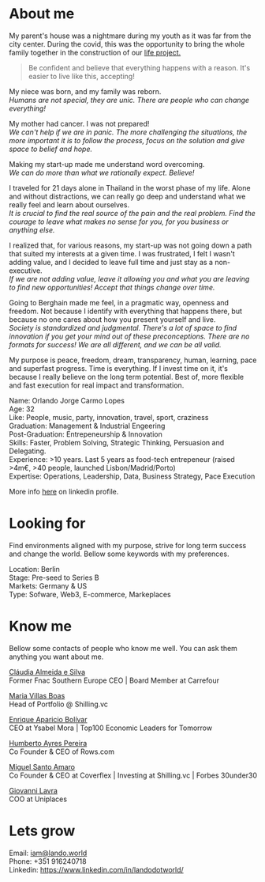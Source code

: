 # About me
My parent's house was a nightmare during my youth as it was far from the city center. During the covid, this was the opportunity to bring the whole family together in the construction of our <a href="https://www.instagram.com/epicoshouse/">life project.</a> <br>
>Be confident and believe that everything happens with a reason. It's easier to live like this, accepting!

My niece was born, and my family was reborn. <br>
*Humans are not special, they are unic. There are people who can change everything!*

My mother had cancer. I was not prepared!<br>
*We can't help if we are in panic. The more challenging the situations, the more important it is to follow the process, focus on the solution and give space to belief and hope.*

Making my start-up made me understand word overcoming.<br>
*We can do more than what we rationally expect. Believe!*

I traveled for 21 days alone in Thailand in the worst phase of my life. Alone and without distractions, we can really go deep and understand what we really feel and learn about ourselves.<br>
*It is crucial to find the real source of the pain and the real problem. Find the courage to leave what makes no sense for you, for you business or anything else.*

I realized that, for various reasons, my start-up was not going down a path that suited my interests at a given time. I was frustrated, I felt I wasn't adding value, and I decided to leave full time and just stay as a non-executive.<br>
*If we are not adding value, leave it allowing you and what you are leaving to find new opportunities! Accept that things change over time.*

Going to Berghain made me feel, in a pragmatic way, openness and freedom. Not because I identify with everything that happens there, but because no one cares about how you present yourself and live.<br>
*Society is standardized and judgmental. There's a lot of space to find innovation if you get your mind out of these preconceptions. There are no formats for success! We are all different, and we can be all valid.*

My purpose is peace, freedom, dream, transparency, human, learning, pace and superfast progress. Time is everything. If I invest time on it, it's because I really believe on the long term potential. Best of, more flexible and fast execution for real impact and transformation.

Name: Orlando Jorge Carmo Lopes <br> 
Age: 32 <br>
Like: People, music, party, innovation, travel, sport, craziness <br>
Graduation: Management & Industrial Engeering <br>
Post-Graduation: Entrepeneurship & Innovation <br>
Skills: Faster, Problem Solving, Strategic Thinking, Persuasion and Delegating. <br>
Experience: >10 years. Last 5 years as food-tech entrepeneur (raised >4m€, >40 people, launched Lisbon/Madrid/Porto) <br>
Expertise: Operations, Leadership, Data, Business Strategy, Pace Execution

More info <a href="https://www.linkedin.com/in/landodotworld/">here</a> on linkedin profile.

# Looking for
Find environments aligned with my purpose, strive for long term success and change the world. Bellow some keywords with my preferences.

Location: Berlin <br>
Stage: Pre-seed to Series B <br>
Markets: Germany & US <br>
Type: Sofware, Web3, E-commerce, Markeplaces <br>

# Know me
Bellow some contacts of people who know me well. You can ask them anything you want about me.

<a href="https://www.linkedin.com/in/claudia-almeidasilva/">Cláudia Almeida e Silva</a> <br>
Former Fnac Southern Europe CEO | Board Member at Carrefour

<a href="https://www.linkedin.com/in/mariapvillasboas//">Maria Villas Boas</a> <br>
Head of Portfolio @ Shilling.vc

<a href="https://www.linkedin.com/in/enriqueapariciobolivar/">Enrique Aparicio Bolívar</a> <br>
CEO at Ysabel Mora | Top100 Economic Leaders for Tomorrow

<a href="https://www.linkedin.com/in/humbertoayrespereira/">Humberto Ayres Pereira</a> <br>
Co Founder & CEO of Rows.com

<a href="https://www.linkedin.com/in/miguelsantoamaro/">Miguel Santo Amaro</a> <br>
Co Founder & CEO at Coverflex | Investing at Shilling.vc | Forbes 30under30

<a href="https://www.linkedin.com/in/giovanni-lavra-12b40457/">Giovanni Lavra</a> <br>
COO at Uniplaces



# Lets grow
Email: iam@lando.world <br>
Phone: +351 916240718 <br>
Linkedin: https://www.linkedin.com/in/landodotworld/









